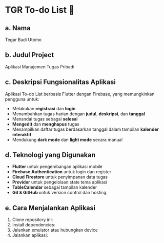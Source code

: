 # TGR To-do List 📝

## a. Nama
Tegar Budi Utomo

## b. Judul Project
Aplikasi Manajemen Tugas Pribadi

## c. Deskripsi Fungsionalitas Aplikasi
Aplikasi To-do List berbasis Flutter dengan Firebase, yang memungkinkan pengguna untuk:
- Melakukan **registrasi** dan **login**
- Menambahkan tugas harian dengan **judul**, **deskripsi**, dan **tanggal**
- Menandai tugas sebagai **selesai**
- **Mengedit** dan **menghapus** tugas
- Menampilkan daftar tugas berdasarkan tanggal dalam tampilan **kalender interaktif**
- Mendukung **dark mode** dan **light mode** secara manual

## d. Teknologi yang Digunakan
- **Flutter** untuk pengembangan aplikasi mobile
- **Firebase Authentication** untuk login dan register
- **Cloud Firestore** untuk penyimpanan data tugas
- **Provider** untuk pengelolaan state tema aplikasi
- **TableCalendar** sebagai tampilan kalender
- **Git & GitHub** untuk version control dan hosting

## e. Cara Menjalankan Aplikasi
1. Clone repository ini:
2. Install dependencies:
3. Jalankan emulator atau hubungkan device
4. Jalankan aplikasi:
